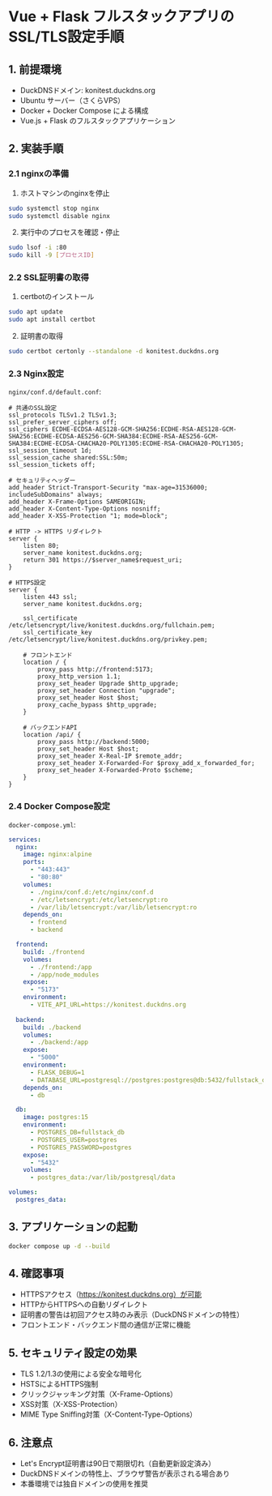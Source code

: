 # Vue + Flask フルスタックアプリのSSL/TLS設定手順

## 1. 前提環境
- DuckDNSドメイン: konitest.duckdns.org
- Ubuntu サーバー（さくらVPS）
- Docker + Docker Compose による構成
- Vue.js + Flask のフルスタックアプリケーション

## 2. 実装手順

### 2.1 nginxの準備
1. ホストマシンのnginxを停止
```bash
sudo systemctl stop nginx
sudo systemctl disable nginx
```

2. 実行中のプロセスを確認・停止
```bash
sudo lsof -i :80
sudo kill -9 [プロセスID]
```

### 2.2 SSL証明書の取得
1. certbotのインストール
```bash
sudo apt update
sudo apt install certbot
```

2. 証明書の取得
```bash
sudo certbot certonly --standalone -d konitest.duckdns.org
```

### 2.3 Nginx設定

`nginx/conf.d/default.conf`:
```nginx
# 共通のSSL設定
ssl_protocols TLSv1.2 TLSv1.3;
ssl_prefer_server_ciphers off;
ssl_ciphers ECDHE-ECDSA-AES128-GCM-SHA256:ECDHE-RSA-AES128-GCM-SHA256:ECDHE-ECDSA-AES256-GCM-SHA384:ECDHE-RSA-AES256-GCM-SHA384:ECDHE-ECDSA-CHACHA20-POLY1305:ECDHE-RSA-CHACHA20-POLY1305;
ssl_session_timeout 1d;
ssl_session_cache shared:SSL:50m;
ssl_session_tickets off;

# セキュリティヘッダー
add_header Strict-Transport-Security "max-age=31536000; includeSubDomains" always;
add_header X-Frame-Options SAMEORIGIN;
add_header X-Content-Type-Options nosniff;
add_header X-XSS-Protection "1; mode=block";

# HTTP -> HTTPS リダイレクト
server {
    listen 80;
    server_name konitest.duckdns.org;
    return 301 https://$server_name$request_uri;
}

# HTTPS設定
server {
    listen 443 ssl;
    server_name konitest.duckdns.org;

    ssl_certificate /etc/letsencrypt/live/konitest.duckdns.org/fullchain.pem;
    ssl_certificate_key /etc/letsencrypt/live/konitest.duckdns.org/privkey.pem;

    # フロントエンド
    location / {
        proxy_pass http://frontend:5173;
        proxy_http_version 1.1;
        proxy_set_header Upgrade $http_upgrade;
        proxy_set_header Connection "upgrade";
        proxy_set_header Host $host;
        proxy_cache_bypass $http_upgrade;
    }

    # バックエンドAPI
    location /api/ {
        proxy_pass http://backend:5000;
        proxy_set_header Host $host;
        proxy_set_header X-Real-IP $remote_addr;
        proxy_set_header X-Forwarded-For $proxy_add_x_forwarded_for;
        proxy_set_header X-Forwarded-Proto $scheme;
    }
}
```

### 2.4 Docker Compose設定

`docker-compose.yml`:
```yaml
services:
  nginx:
    image: nginx:alpine
    ports:
      - "443:443"
      - "80:80"
    volumes:
      - ./nginx/conf.d:/etc/nginx/conf.d
      - /etc/letsencrypt:/etc/letsencrypt:ro
      - /var/lib/letsencrypt:/var/lib/letsencrypt:ro
    depends_on:
      - frontend
      - backend

  frontend:
    build: ./frontend
    volumes:
      - ./frontend:/app
      - /app/node_modules
    expose:
      - "5173"
    environment:
      - VITE_API_URL=https://konitest.duckdns.org
      
  backend:
    build: ./backend
    volumes:
      - ./backend:/app
    expose:
      - "5000"
    environment:
      - FLASK_DEBUG=1
      - DATABASE_URL=postgresql://postgres:postgres@db:5432/fullstack_db
    depends_on:
      - db

  db:
    image: postgres:15
    environment:
      - POSTGRES_DB=fullstack_db
      - POSTGRES_USER=postgres
      - POSTGRES_PASSWORD=postgres
    expose:
      - "5432"
    volumes:
      - postgres_data:/var/lib/postgresql/data

volumes:
  postgres_data:
```

## 3. アプリケーションの起動
```bash
docker compose up -d --build
```

## 4. 確認事項
- HTTPSアクセス（https://konitest.duckdns.org）が可能
- HTTPからHTTPSへの自動リダイレクト
- 証明書の警告は初回アクセス時のみ表示（DuckDNSドメインの特性）
- フロントエンド・バックエンド間の通信が正常に機能

## 5. セキュリティ設定の効果
- TLS 1.2/1.3の使用による安全な暗号化
- HSTSによるHTTPS強制
- クリックジャッキング対策（X-Frame-Options）
- XSS対策（X-XSS-Protection）
- MIME Type Sniffing対策（X-Content-Type-Options）

## 6. 注意点
- Let's Encrypt証明書は90日で期限切れ（自動更新設定済み）
- DuckDNSドメインの特性上、ブラウザ警告が表示される場合あり
- 本番環境では独自ドメインの使用を推奨